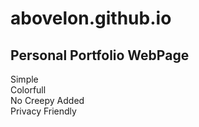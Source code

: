 <h1>abovelon.github.io</h1>
<h2>Personal Portfolio WebPage</h2>

Simple <br>
Colorfull <br>
No Creepy Added <br>
Privacy Friendly <br>

